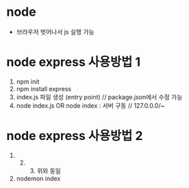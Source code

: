 # node

- 브라우저 벗어나서 js 실행 가능

# node express 사용방법 1

1. npm init
2. npm install express
3. index.js 파일 생성 (entry point)
   // package.json에서 수정 가능
4. node index.js OR node index : 서버 구동
   // 127.0.0.0/~

# node express 사용방법 2

1. 2. 3. 위와 동일
2. nodemon index
